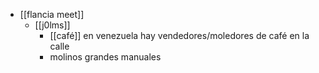 - [[flancia meet]]
  - [[j0lms]]
    - [[café]] en venezuela hay vendedores/moledores de café en la calle
    - molinos grandes manuales
